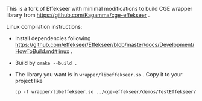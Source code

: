 This is a fork of Effekseer with minimal modifications to build CGE wrapper
library from https://github.com/Kagamma/cge-effekseer .

Linux compilation instructions:

- Install dependencies following https://github.com/effekseer/Effekseer/blob/master/docs/Development/HowToBuild.md#linux .

- Build by `cmake --build .`

- The library you want is in `wrapper/libeffekseer.so` . Copy it to your project like

    ```
    cp -f wrapper/libeffekseer.so ../cge-effekseer/demos/TestEffekseer/
    ```
